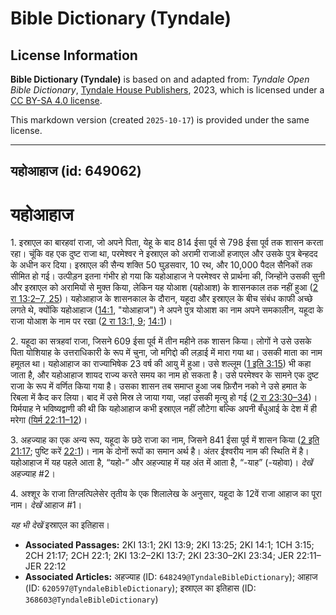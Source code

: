 # Bible Dictionary (Tyndale)

## License Information

**Bible Dictionary (Tyndale)** is based on and adapted from: _Tyndale Open Bible Dictionary_, [Tyndale House Publishers](https://tyndaleopenresources.com/), 2023, which is licensed under a [CC BY-SA 4.0 license](https://creativecommons.org/licenses/by-sa/4.0/legalcode.en).

This markdown version (created `2025-10-17`) is provided under the same license.



--------------------------------

## यहोआहाज (id: 649062)

यहोआहाज
=======

1\. इस्राएल का बारहवां राजा, जो अपने पिता, येहू के बाद 814 ईसा पूर्व से 798 ईसा पूर्व तक शासन करता रहा। चूंकि वह एक दुष्ट राजा था, परमेश्वर ने इस्राएल को अरामी राजाओं हजाएल और उसके पुत्र बेन्हदद के अधीन कर दिया। इस्राएल की सैन्य शक्ति 50 घुड़सवार, 10 रथ, और 10,000 पैदल सैनिकों तक सीमित हो गई। उत्पीड़न इतना गंभीर हो गया कि यहोआहाज ने परमेश्वर से प्रार्थना की, जिन्होंने उसकी सुनी और इस्राएल को अरामियों से मुक्त किया, लेकिन यह योआश (यहोआश) के शासनकाल तक नहीं हुआ ([2 रा 13:2–7, 25](https://ref.ly/2Kgs13:2-2Kgs13:7,2Kgs13:25))। यहोआहाज के शासनकाल के दौरान, यहूदा और इस्राएल के बीच संबंध काफी अच्छे लगते थे, क्योंकि यहोआहाज ([14:1](https://ref.ly/2Kgs14:1), "योआहाज") ने अपने पुत्र योआश का नाम अपने समकालीन, यहूदा के राजा योआश के नाम पर रखा ([2 रा 13:1, 9](https://ref.ly/2Kgs13:1,2Kgs13:9); [14:1](https://ref.ly/2Kgs14:1))।

2\. यहूदा का सत्रहवां राजा, जिसने 609 ईसा पूर्व में तीन महीने तक शासन किया। लोगों ने उसे उसके पिता योशियाह के उत्तराधिकारी के रूप में चुना, जो मगिद्दो की लड़ाई में मारा गया था। उसकी माता का नाम हमूतल था। यहोआहाज का राज्याभिषेक 23 वर्ष की आयु में हुआ। उसे शल्लूम ([1 इति 3:15](https://ref.ly/1Chr3:15)) भी कहा जाता है, और यहोआहाज शायद राज्य करते समय का नाम हो सकता है। उसे परमेश्वर के सामने एक दुष्ट राजा के रूप में वर्णित किया गया है। उसका शासन तब समाप्त हुआ जब फ़िरौन नको ने उसे हमात के रिबला में कैद कर लिया। बाद में उसे मिस्र ले जाया गया, जहां उसकी मृत्यु हो गई ([2 रा 23:30–34](https://ref.ly/2Kgs23:30-2Kgs23:34))। यिर्मयाह ने भविष्यद्वाणी की थी कि यहोआहाज कभी इस्राएल नहीं लौटेगा बल्कि अपनी बँधुआई के देश में ही मरेगा ([यिर्म 22:11–12](https://ref.ly/Jer22:11-Jer22:12))।

3\. अहज्याह का एक अन्य रूप, यहूदा के छठे राजा का नाम, जिसने 841 ईसा पूर्व में शासन किया ([2 इति 21:17](https://ref.ly/2Chr21:17); पुष्टि करें [22:1](https://ref.ly/2Chr22:1))। नाम के दोनों रूपों का समान अर्थ है। अंतर ईश्वरीय नाम की स्थिति में है। यहोआहाज में यह पहले आता है, “यहो\-” और अहज्याह में यह अंत में आता है, “\-याह” (\-यहोवा)। *देखें* अहज्याह \#2।

4\. अश्शूर के राजा तिग्लत्पिलेसेर तृतीय के एक शिलालेख के अनुसार, यहूदा के 12वें राजा आहाज का पूरा नाम। *देखें* आहाज \#1।

*यह भी देखें* इस्राएल का इतिहास।

* **Associated Passages:** 2KI 13:1; 2KI 13:9; 2KI 13:25; 2KI 14:1; 1CH 3:15; 2CH 21:17; 2CH 22:1; 2KI 13:2–2KI 13:7; 2KI 23:30–2KI 23:34; JER 22:11–JER 22:12
* **Associated Articles:** अहज्याह (ID: `648249@TyndaleBibleDictionary`); आहाज (ID: `620597@TyndaleBibleDictionary`); इस्राएल का इतिहास  (ID: `368603@TyndaleBibleDictionary`)

